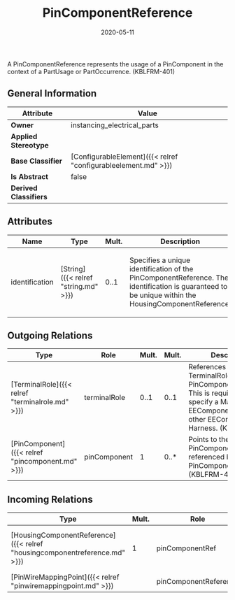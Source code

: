 ﻿---
title: PinComponentReference
toc: false
type: specs
date: "2020-05-11"
draft: false
specification: VEC
version: 1.2.0
documentType: "Recommendation"
elementType: Class
classes:
  - PinComponentReference
menu_name: vec-1.2.0
---
<p>A PinComponentReference represents the usage of a PinComponent in the context of a PartUsage or PartOccurrence.  (KBLFRM-401) </p>

## General Information

| Attribute               | Value |
|-------------------------|-------|
| **Owner**               | instancing_electrical_parts |
| **Applied Stereotype**  |   |
| **Base Classifier**     | [ConfigurableElement]({{< relref "configurableelement.md" >}})<br/>  |
| **Is Abstract**         | false |
| **Derived Classifiers** |   |

## Attributes
|  Name  |  Type  |  Mult.  |  Description  |  Owning Classifier  |
|--------|--------|---------|---------------|--------------|
|identification | [String]({{< relref "string.md" >}}) | 0..1 | <p> Specifies a unique identification of the PinComponentReference. The identification is guaranteed to be unique within the HousingComponentReference.      </p> | [PinComponentReference]({{< relref "pincomponentreference.md" >}}) |

## Outgoing Relations
|    Type  |   Role   |   Mult.   |   Mult.   |   Description   |
|----------|----------|-----------|-----------|-----------------|
| [TerminalRole]({{< relref "terminalrole.md" >}}) | terminalRole | 0..1 | 0..1 | References the TerminalRole of PinComponentReference. This is required to specify a Mating for EEComponents with other EEComponents or a Harness.  (KBLFRM-401) |
| [PinComponent]({{< relref "pincomponent.md" >}}) | pinComponent | 1 | 0..* | Points to the PinComponent referenced by the PinComponent reference.  (KBLFRM-401) |
##  Incoming Relations
|    Type  |   Mult.  |   Role    |   Mult.   |   Description  |
|----------|----------|-----------|-----------|----------------|
| [HousingComponentReference]({{< relref "housingcomponentreference.md" >}}) | 1 | pinComponentRef | 0..* | Specifies the PinComponentReferences used in the HousingComponentReference.  (KBLFRM-401) |
| [PinWireMappingPoint]({{< relref "pinwiremappingpoint.md" >}}) |  | pinComponentReference | 1 |  |
